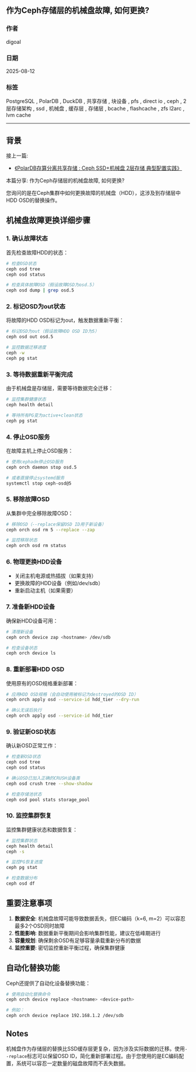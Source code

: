 ## 作为Ceph存储层的机械盘故障, 如何更换?
                                      
### 作者                                      
digoal                                      
                                      
### 日期                                      
2025-08-12                                      
                                      
### 标签                                      
PostgreSQL , PolarDB , DuckDB , 共享存储 , 块设备 , pfs , direct io , ceph , 2层存储架构 , ssd , 机械盘 , 缓存层 , 存储层 , bcache , flashcache , zfs l2arc , lvm cache      
                                      
----                                      
                                      
## 背景  
  
接上一篇:  
- [《PolarDB存算分离共享存储 : Ceph SSD+机械盘 2层存储 典型配置实践》](../202508/20250812_03.md)
  
本篇分享: 作为Ceph存储层的机械盘故障, 如何更换?
  
您询问的是在Ceph集群中如何更换故障的机械盘（HDD），这涉及到存储层中HDD OSD的替换操作。

## 机械盘故障更换详细步骤

### 1. 确认故障状态

首先检查故障HDD的状态：

```bash
# 检查OSD状态
ceph osd tree
ceph osd status

# 检查具体故障OSD（假设故障OSD为osd.5）
ceph osd dump | grep osd.5
```

### 2. 标记OSD为out状态

将故障的HDD OSD标记为out，触发数据重新平衡：

```bash
# 标记OSD为out（假设故障HDD OSD ID为5）
ceph osd out osd.5

# 监控数据迁移进度
ceph -w
ceph pg stat
```

### 3. 等待数据重新平衡完成

由于机械盘是存储层，需要等待数据完全迁移：

```bash
# 监控集群健康状态
ceph health detail

# 等待所有PG变为active+clean状态
ceph pg stat
```

### 4. 停止OSD服务

在故障主机上停止OSD服务：

```bash
# 使用cephadm停止OSD服务
ceph orch daemon stop osd.5

# 或者直接停止systemd服务
systemctl stop ceph-osd@5
```

### 5. 移除故障OSD

从集群中完全移除故障OSD：  

```bash
# 移除OSD（--replace保留OSD ID用于新设备）
ceph orch osd rm 5 --replace --zap

# 监控移除状态
ceph orch osd rm status
```

### 6. 物理更换HDD设备

- 关闭主机电源或热插拔（如果支持）
- 更换故障的HDD设备（例如/dev/sdb）
- 重新启动主机（如果需要）

### 7. 准备新HDD设备

确保新HDD设备可用：  

```bash
# 清理新设备
ceph orch device zap <hostname> /dev/sdb

# 检查设备状态
ceph orch device ls
```

### 8. 重新部署HDD OSD

使用原有的OSD规格重新部署：  

```bash
# 应用HDD OSD规格（会自动使用被标记为destroyed的OSD ID）
ceph orch apply osd --service-id hdd_tier --dry-run

# 确认无误后执行
ceph orch apply osd --service-id hdd_tier
```

### 9. 验证新OSD状态

确认新OSD正常工作：

```bash
# 检查新OSD状态
ceph osd tree
ceph osd status

# 确认OSD已加入正确的CRUSH设备类
ceph osd crush tree --show-shadow

# 检查存储池状态
ceph osd pool stats storage_pool
```

### 10. 监控集群恢复

监控集群健康状态和数据恢复：

```bash
# 监控集群状态
ceph health detail
ceph -s

# 监控PG恢复进度
ceph pg stat

# 检查数据分布
ceph osd df
```

## 重要注意事项

1. **数据安全**: 机械盘故障可能导致数据丢失，但EC编码（k=6, m=2）可以容忍最多2个OSD同时故障
2. **性能影响**: 数据重新平衡期间会影响集群性能，建议在低峰期进行
3. **容量规划**: 确保剩余OSD有足够容量承载重新分布的数据
4. **监控重要**: 密切监控重新平衡过程，确保集群健康

## 自动化替换功能

Ceph还提供了自动化设备替换功能：  

```bash
# 使用自动化替换命令
ceph orch device replace <hostname> <device-path>

# 例如：
ceph orch device replace 192.168.1.2 /dev/sdb
```

## Notes

机械盘作为存储层的替换比SSD缓存层更复杂，因为涉及实际数据的迁移。使用`--replace`标志可以保留OSD ID，简化重新部署过程。由于您使用的是EC编码配置，系统可以容忍一定数量的磁盘故障而不丢失数据。

  
